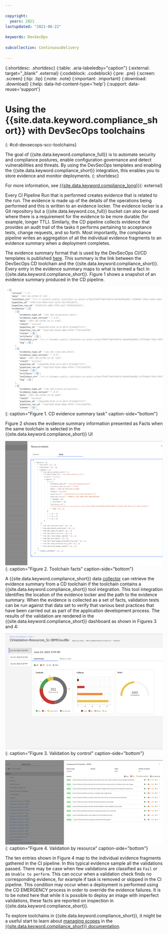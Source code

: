 ```yaml
---

copyright:
  years: 2021
lastupdated: "2021-06-22"

keywords: DevSecOps

subcollection: ContinuousDelivery

---
```


{:shortdesc: .shortdesc}
{:table: .aria-labeledby="caption"}
{:external: target="_blank" .external}
{:codeblock: .codeblock}
{:pre: .pre}
{:screen: .screen}
{:tip: .tip}
{:note: .note}
{:important: .important}
{:download: .download}
{:help: data-hd-content-type='help'}
{:support: data-reuse='support'}

# Using the {{site.data.keyword.compliance_short}} with DevSecOps toolchains
{: #cd-devsecops-scc-toolchains}

The goal of {{site.data.keyword.compliance_full}} is to automate security and compliance postures, enable configuration governance and detect vulnerabilities and threats. By using the DevSecOps templates and enabling the {{site.data.keyword.compliance_short}} integration, this enables you to store evidence and monitor deployments.
{: shortdesc}

For more information, see [{{site.data.keyword.compliance_long}}](https://www.ibm.com/cloud/security-and-compliance-center){: external}

Every CI Pipeline Run that is performed creates evidence that is related to the run. The evidence is made up of the details of the operations being performed and this is written to an evidence locker. The evidence locker is a Git repository but a {{site.data.keyword.cos_full}} bucket can also be used where there is a requirement for the evidence to be more durable (for example, longer TTL). Similarly, the CD pipeline collects evidence that provides an audit trail of the tasks it performs pertaining to acceptance tests, change requests, and so forth. Most importantly, the compliance pipeline writes an aggregation of all the individual evidence fragments to an evidence summary when a deployment completes. 

The evidence summary format that is used by the DevSecOps CI/CD templates is published [here](/docs/ContinuousDelivery?topic=ContinuousDelivery-cd-devsecops-evidence#cd-devsecops-evidence-summary). This summary is the link between the DevSecOps CD toolchain and the {{site.data.keyword.compliance_short}}. Every entry in the evidence summary maps to what is termed a fact in {{site.data.keyword.compliance_short}}. Figure 1 shows a snapshot of an evidence summary produced in the CD pipeline. 

![CD evidence summary task](images/cd-devsecops-evidence-summary.png "CD evidence summary task"){: caption="Figure 1. CD evidence summary task" caption-side="bottom"}


Figure 2 shows the evidence summary information presented as Facts when the same toolchain is selected in the {{site.data.keyword.compliance_short}} UI

![Toolchain facts](images/cd-devsecops-toolchain-facts.png "Toolchain facts"){: caption="Figure 2. Toolchain facts" caption-side="bottom"}

A {{site.data.keyword.compliance_short}} data [collector](/docs/security-compliance?topic=security-compliance-collector) can retrieve the evidence summary from a CD toolchain if the toolchain contains a {{site.data.keyword.compliance_short}} tool integration. This tool integration identifies the location of the evidence locker and the path to the evidence summary. When the evidence is collected as a set of facts, validation tests can be run against that data set to verify that various best practices that have been carried out as part of the application development process. The results of the validation are rendered in the {{site.data.keyword.compliance_short}} dashboard as shown in Figures 3 and 4:

![Validation by control](images/cd-devsecops-validation-by-control.png "Validation by control"){: caption="Figure 3. Validation by control" caption-side="bottom"}

![Validation by resource](images/cd-devsecops-validation-by-resource.png "Validation by resource"){: caption="Figure 4. Validation by resource" caption-side="bottom"}

The ten entries shown in Figure 4 map to the individual evidence fragments gathered in the CI pipeline. In this typical evidence sample all the validations passed. There may be case when few validations are classified as `Fail` or as `Unable to perform`. This can occur when a validation check finds no corresponding evidence, for example if task is removed or skipped in the CI pipeline. This condition may occur when a deployment is performed using the CD EMERGENCY process in order to override the evidence failures. It is to be noted here that while it is possible to deploy an image with imperfect validations, these facts are reported on inspection in {{site.data.keyword.compliance_short}}.

To explore toolchains in {{site.data.keyword.compliance_short}}, it might be a useful start to learn about [managing scopes](/docs/security-compliance?topic=security-compliance-scopes) in the [{{site.data.keyword.compliance_short}} documentation](/docs/security-compliance?topic=security-compliance-getting-started).
